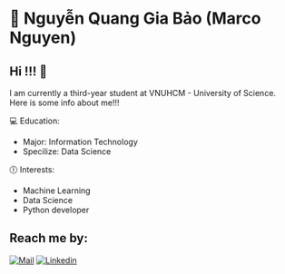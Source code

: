 # 🐍 Nguyễn Quang Gia Bảo (Marco Nguyen)

## Hi !!! 👋
I am currently a third-year student at VNUHCM - University of Science. Here is some info about me!!!

💻 Education:
- Major: Information Technology
- Specilize: Data Science

🕕 Interests:
- Machine Learning
- Data Science
- Python developer

## Reach me by:
<p align="left">
    <a href="mailto:bao1230802@gmail.com">
        <img alt="Mail" title="Mail me a this address" src="https://custom-icon-badges.demolab.com/badge/-bao1230802@gmail.com-red?style=for-the-badge&logo=mention&logoColor=white"/></a>
    <a href="https://www.linkedin.com/in/marco-nguyen-64399b160/">
        <img alt="Linkedin" title="View my Linkedin" src="https://custom-icon-badges.demolab.com/badge/-Linkedin-orange?style=for-the-badge&logo=mention&logoColor=white"/></a>
</p>


